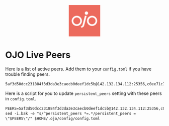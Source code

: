 <p align="center">
  <img height="100" height="auto" src="https://raw.githubusercontent.com/Nodeist/Kurulumlar/main/logos/ojo.png">
</p>


# OJO Live Peers
Here is a list of active peers. Add them to your `config.toml` if you have trouble finding peers.
```
5af3d50dcc231884f3d3da3e3caecb0deef1dc5b@142.132.134.112:25356,c0ee71c74858b339787320596b805ed631c48ebb@213.133.100.172:27433,affee2f485ca15c68c302ad98e8de41fcd0e71ba@162.19.238.49:26656,fbeb2b37fe139399d7513219e25afd9eb8f81f4f@65.21.170.3:38656,dc19e5d986ea79e70180cfbee7789de9cd79e14e@95.217.57.232:56656,97ff540b57b89dd0b6737eddb92977523dd5a7b3@195.3.221.58:12656,8a8b9a8a58c922a7693715100710697ec69b1478@65.109.92.235:11086,7416a65de3cc548a537dbb8bdf93dbd83fe401d2@78.107.234.44:26656
```

Here is a script for you to update `persistent_peers` setting with these peers in `config.toml`.

```
PEERS=5af3d50dcc231884f3d3da3e3caecb0deef1dc5b@142.132.134.112:25356,c0ee71c74858b339787320596b805ed631c48ebb@213.133.100.172:27433,affee2f485ca15c68c302ad98e8de41fcd0e71ba@162.19.238.49:26656,fbeb2b37fe139399d7513219e25afd9eb8f81f4f@65.21.170.3:38656,dc19e5d986ea79e70180cfbee7789de9cd79e14e@95.217.57.232:56656,97ff540b57b89dd0b6737eddb92977523dd5a7b3@195.3.221.58:12656,8a8b9a8a58c922a7693715100710697ec69b1478@65.109.92.235:11086,7416a65de3cc548a537dbb8bdf93dbd83fe401d2@78.107.234.44:26656
sed -i.bak -e "s/^persistent_peers *=.*/persistent_peers = \"$PEERS\"/" $HOME/.ojo/config/config.toml
```
